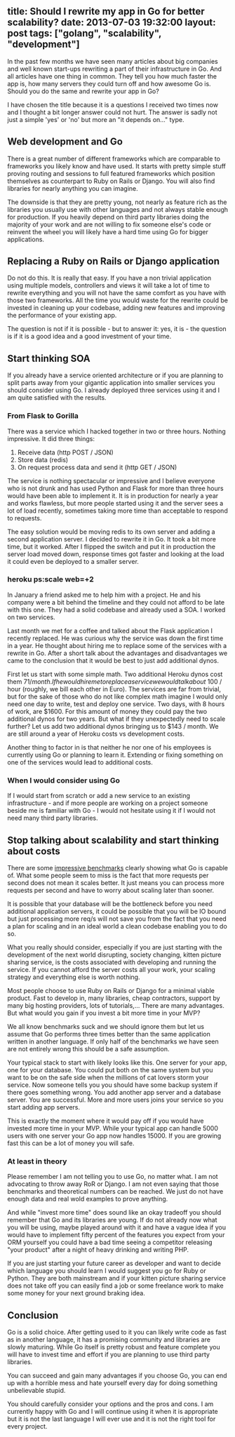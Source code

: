 title: Should I rewrite my app in Go for better scalability?
date: 2013-07-03 19:32:00
layout: post
tags: ["golang", "scalability", "development"]
---
In the past few months we have seen many articles about big companies and well known start-ups rewriting a part of their infrastructure in Go. And all articles have one thing in common. They tell you how much faster the app is, how many servers they could turn off and how awesome Go is. Should you do the same and rewrite your app in Go?
<!--MORE-->

I have chosen the title because it is a questions I received two times now and I thought a bit longer answer could not hurt. The answer is sadly not just a simple 'yes' or 'no' but more an "it depends on…" type.

## Web development and Go
There is a great number of different frameworks which are comparable to frameworks you likely know and have used. It starts with pretty simple stuff proving routing and sessions to full featured frameworks which position themselves as counterpart to Ruby on Rails or Django. You will also find libraries for nearly anything you can imagine.

The downside is that they are pretty young, not nearly as feature rich as the libraries you usually use with other languages and not always stable enough for production. If you heavily depend on third party libraries doing the majority of your work and are not willing to fix someone else's code or reinvent the wheel you will likely have a hard time using Go for bigger applications.

## Replacing a Ruby on Rails or Django application
Do not do this. It is really that easy. If you have a non trivial application using multiple models, controllers and views  it will take a lot of time to rewrite everything and you will not have the same comfort as you have with those two frameworks. All the time you would waste for the rewrite could be invested in cleaning up your codebase, adding new features and improving the performance of your existing app.

The question is not if it is possible - but to answer it: yes, it is - the question is if it is a good idea and a good investment of your time.

## Start thinking SOA
If you already have a service oriented architecture or if you are planning to split parts away from your gigantic application into smaller services you should consider using Go. I already deployed three services using it and I am quite satisfied with the results.

### From Flask to Gorilla
There was a service which I hacked together in two or three hours. Nothing impressive. It did three things:

1. Receive data (http POST / JSON)
2. Store data (redis)
3. On request process data and send it (http GET / JSON)

The service is nothing spectacular or impressive and I believe everyone who is not drunk and has used Python and Flask for more than three hours would have been able to implement it. It is in production for nearly a year and works flawless, but more people started using it and the server sees a lot of load recently, sometimes taking more time than acceptable to respond to requests.

The easy solution would be moving redis to its own server and adding a second application server. I decided to rewrite it in Go. It took a bit more time, but it worked. After I flipped the switch and put it in production the server load moved down, response times got faster and looking at the load it could even be deployed to a smaller server.

### heroku ps:scale web=+2
In January a friend asked me to help him with a project. He and his company were a bit behind the timeline and they could not afford to be late with this one. They had a solid codebase and already used a SOA. I worked on two services.

Last month we met for a coffee and talked about the Flask application I recently replaced. He was curious why the service was down the first time in a year. He thought about hiring me to replace some of the services with a rewrite in Go. After a short talk about the advantages and disadvantages we came to the conclusion that it would be best to just add additional dynos.

First let us start with some simple math. Two additional Heroku dynos cost them $71 / month. If he would hire me to replace a service we would talk about ~$100 / hour (roughly, we bill each other in Euro). The services are far from trivial, but for the sake of those who do not like complex math imagine I would only need one day to write, test and deploy one service. Two days, with 8 hours of work, are $1600. For this amount of money they could pay the two additional dynos for two years. But what if they unexpectedly need to scale further? Let us add two additional dynos bringing us to $143 / month. We are still around a year of Heroku costs vs development costs.

Another thing to factor in is that neither he nor one of his employees is currently using Go or planning to learn it. Extending or fixing something on one of the services would lead to additional costs.

### When I would consider using Go
If I would start from scratch or add a new service to an existing infrastructure - and if more people are working on a project someone beside me is familiar with Go - I would not hesitate using it if I would not need many third party libraries.

## Stop talking about scalability and start thinking about costs
There are some [impressive benchmarks][1] clearly showing what Go is capable of. What some people seem to miss is the fact that more requests per second does not mean it scales better. It just means you can process more requests per second and have to worry about scaling later than sooner.

It is possible that your database will be the bottleneck before you need additional application servers, it could be possible that you will be IO bound but just processing more req/s will not save you from the fact that you need a plan for scaling and in an ideal world a clean codebase enabling you to do so.

What you really should consider, especially if you are just starting with the development of the next world disrupting, society changing, kitten picture sharing service, is the costs associated with developing and running the service. If you cannot afford the server costs all your work, your scaling strategy and everything else is worth nothing.

Most people choose to use Ruby on Rails or Django for a minimal viable product. Fast to develop in, many libraries, cheap contractors, support by many big hosting providers, lots of tutorials,… There are many advantages. But what would you gain if you invest a bit more time in your MVP?

We all know benchmarks suck and we should ignore them but let us assume that Go performs three times better than the same application written in another language. If only half of the benchmarks we have seen are not entirely wrong this should be a safe assumption.

Your typical stack to start with likely looks like this. One server for your app, one for your database. You could put both on the same system but you want to be on the safe side when the millions of cat lovers storm your service. Now someone tells you you should have some backup system if there goes something wrong. You add another app server and a database server. You are successful. More and more users joins your service so you start adding app servers.

This is exactly the moment where it would pay off if you would have invested more time in your MVP. While your typical app can handle 5000 users with one server your Go app now handles 15000. If you are growing fast this can be a lot of money you will safe.

### At least in theory
Please remember I am not telling you to use Go, no matter what. I am not advocating to throw away RoR or Django. I am not even saying that those benchmarks and theoretical numbers can be reached. We just do not have enough data and real wold examples to prove anything.

And while "invest more time" does sound like an okay tradeoff you should remember that Go and its libraries are young. If do not already now what you will be using, maybe played around with it and have a vague idea if you would have to implement fifty percent of the features you expect from your ORM yourself you could have a bad time seeing a competitor releasing "your product" after a night of heavy drinking and writing PHP.

If you are just starting your future career as developer and want to decide which language you should learn I would suggest you go for Ruby or Python. They are both mainstream and if your kitten picture sharing service does not take off you can easily find a job or some freelance work to make some money for your next ground braking idea.

## Conclusion
Go is a solid choice. After getting used to it you can likely write code as fast as in another language, it has a promising community and libraries are slowly maturing. While Go itself is pretty robust and feature complete you will have to invest time and effort if you are planning to use third party libraries.

You can succeed and gain many advantages if you choose Go, you can end up with a horrible mess and hate yourself every day for doing something unbelievable stupid.

You should carefully consider your options and the pros and cons. I am currently happy with Go and I will continue using it when it is appropriate but it is not the last language I will ever use and it is not the right tool for every project.

[1]: http://www.techempower.com/benchmarks/#section=data-r6